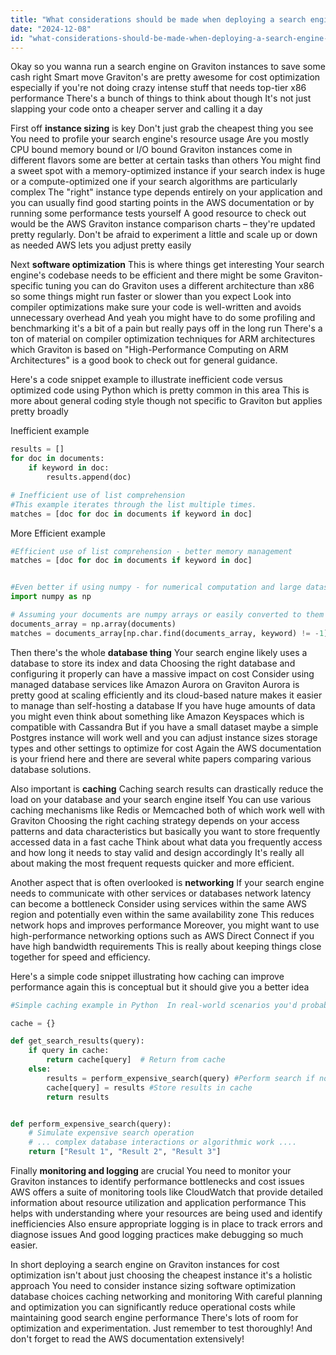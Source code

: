 ```yaml
---
title: "What considerations should be made when deploying a search engine on Amazon Graviton instances to reduce operational costs?"
date: "2024-12-08"
id: "what-considerations-should-be-made-when-deploying-a-search-engine-on-amazon-graviton-instances-to-reduce-operational-costs"
---
```


Okay so you wanna run a search engine on Graviton instances to save some cash right  Smart move Graviton's are pretty awesome for cost optimization especially if you're not doing crazy intense stuff that needs top-tier x86 performance  There's a bunch of things to think about though  It's not just slapping your code onto a cheaper server and calling it a day

First off  **instance sizing** is key  Don't just grab the cheapest thing you see  You need to profile your search engine's resource usage  Are you mostly CPU bound memory bound or I/O bound  Graviton instances come in different flavors  some are better at certain tasks than others  You might find a sweet spot with a memory-optimized instance if your search index is huge or a compute-optimized one if your search algorithms are particularly complex  The "right" instance type depends entirely on your application  and you can usually find good starting points in the AWS documentation or by running some performance tests yourself   A good resource to check out would be the AWS Graviton instance comparison charts – they're updated pretty regularly.  Don't be afraid to experiment a little and scale up or down as needed  AWS lets you adjust pretty easily

Next  **software optimization**  This is where things get interesting  Your search engine's codebase needs to be efficient  and there might be some Graviton-specific tuning you can do  Graviton uses a different architecture than x86 so some things might run faster or slower than you expect  Look into compiler optimizations  make sure your code is well-written and avoids unnecessary overhead  And yeah you might have to do some profiling and benchmarking  it's a bit of a pain but really pays off in the long run  There's a ton of material on compiler optimization techniques for ARM architectures which Graviton is based on   "High-Performance Computing on ARM Architectures" is a good book to check out for general guidance.


Here's a code snippet example to illustrate inefficient code versus optimized code using Python which is pretty common in this area This is more about general coding style though not specific to Graviton but applies pretty broadly

Inefficient example

```python
results = []
for doc in documents:
    if keyword in doc:
        results.append(doc)

# Inefficient use of list comprehension
#This example iterates through the list multiple times.
matches = [doc for doc in documents if keyword in doc]
```


More Efficient example

```python
#Efficient use of list comprehension - better memory management
matches = [doc for doc in documents if keyword in doc]


#Even better if using numpy - for numerical computation and large datasets this will boost performance
import numpy as np

# Assuming your documents are numpy arrays or easily converted to them
documents_array = np.array(documents)
matches = documents_array[np.char.find(documents_array, keyword) != -1]
```



Then  there's the whole **database thing**  Your search engine likely uses a database to store its index and data  Choosing the right database and configuring it properly can have a massive impact on cost  Consider using managed database services like Amazon Aurora on Graviton  Aurora is pretty good at scaling efficiently and its cloud-based nature makes it easier to manage than self-hosting a database  If you have huge amounts of data you might even think about something like Amazon Keyspaces which is compatible with Cassandra   But if you have a small dataset  maybe a simple Postgres instance will work well  and you can adjust instance sizes  storage types and other settings to optimize for cost  Again the AWS documentation is your friend here and there are several white papers comparing various database solutions.


Also important is  **caching**  Caching search results can drastically reduce the load on your database and your search engine itself  You can use various caching mechanisms like Redis or Memcached  both of which work well with Graviton  Choosing the right caching strategy depends on your access patterns and data characteristics  but basically you want to store frequently accessed data in a fast cache  Think about what data you frequently access and how long it needs to stay valid and design accordingly   It's really all about making the most frequent requests quicker and more efficient.



Another aspect that is often overlooked is **networking**  If your search engine needs to communicate with other services or databases  network latency can become a bottleneck  Consider using services within the same AWS region and potentially even within the same availability zone  This reduces network hops and improves performance  Moreover, you might want to use high-performance networking options such as AWS Direct Connect if you have high bandwidth requirements   This is really about keeping things close together for speed and efficiency.


Here's a simple code snippet illustrating how caching can improve performance  again this is conceptual but it should give you a better idea


```python
#Simple caching example in Python  In real-world scenarios you'd probably use a proper caching library like Redis

cache = {}

def get_search_results(query):
    if query in cache:
        return cache[query]  # Return from cache
    else:
        results = perform_expensive_search(query) #Perform search if not in cache
        cache[query] = results #Store results in cache
        return results


def perform_expensive_search(query):
    # Simulate expensive search operation
    # ... complex database interactions or algorithmic work ....
    return ["Result 1", "Result 2", "Result 3"]

```

Finally  **monitoring and logging** are crucial  You need to monitor your Graviton instances to identify performance bottlenecks and cost issues  AWS offers a suite of monitoring tools like CloudWatch that provide detailed information about resource utilization and application performance  This helps with understanding where your resources are being used and identify inefficiencies  Also ensure appropriate logging is in place to track errors and diagnose issues   And good logging practices make debugging so much easier.


In short  deploying a search engine on Graviton instances for cost optimization isn't about just choosing the cheapest instance  it's a holistic approach  You need to consider instance sizing software optimization database choices caching networking and monitoring  With careful planning and optimization you can significantly reduce operational costs while maintaining good search engine performance  There's lots of room for optimization and experimentation.  Just remember to test thoroughly! And don't forget to read the AWS documentation extensively!
